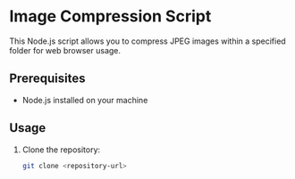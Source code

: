 # Image Compression Script

This Node.js script allows you to compress JPEG images within a specified folder for web browser usage.

## Prerequisites

- Node.js installed on your machine

## Usage

1. Clone the repository:

   ```bash
   git clone <repository-url>
